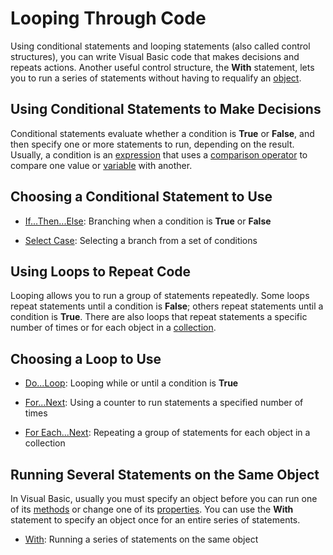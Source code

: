 
# Looping Through Code

Using conditional statements and looping statements (also called control structures), you can write Visual Basic code that makes decisions and repeats actions. Another useful control structure, the  **With** statement, lets you to run a series of statements without having to requalify an [object](b8bdf64f-5920-1ae9-16d0-b26d09524a30.md).


## Using Conditional Statements to Make Decisions

Conditional statements evaluate whether a condition is  **True** or **False**, and then specify one or more statements to run, depending on the result. Usually, a condition is an [expression](b8bdf64f-5920-1ae9-16d0-b26d09524a30.md) that uses a [comparison operator](b8bdf64f-5920-1ae9-16d0-b26d09524a30.md) to compare one value or [variable](b8bdf64f-5920-1ae9-16d0-b26d09524a30.md) with another.


## Choosing a Conditional Statement to Use




- [If...Then...Else](5b138720-aad6-df90-305e-72adb644d7dd.md): Branching when a condition is  **True** or **False**
    
- [Select Case](0573a361-84d6-549f-8c51-5bc0fe17d156.md): Selecting a branch from a set of conditions
    



## Using Loops to Repeat Code

Looping allows you to run a group of statements repeatedly. Some loops repeat statements until a condition is  **False**; others repeat statements until a condition is **True**. There are also loops that repeat statements a specific number of times or for each object in a [collection](b8bdf64f-5920-1ae9-16d0-b26d09524a30.md).


## Choosing a Loop to Use




- [Do...Loop](aa3322b6-80a6-d3c6-86b7-4ea6151f0616.md): Looping while or until a condition is  **True**
    
- [For...Next](fe6e66a7-a9d3-d363-65c5-00d35bb407bd.md): Using a counter to run statements a specified number of times
    
- [For Each...Next](76df8944-219a-c28b-c449-39a3108c11be.md): Repeating a group of statements for each object in a collection
    



## Running Several Statements on the Same Object

In Visual Basic, usually you must specify an object before you can run one of its [methods](b8bdf64f-5920-1ae9-16d0-b26d09524a30.md) or change one of its [properties](b8bdf64f-5920-1ae9-16d0-b26d09524a30.md). You can use the  **With** statement to specify an object once for an entire series of statements.




- [With](ae7f6296-f151-1a1d-a273-a4b80b18b367.md): Running a series of statements on the same object
    


